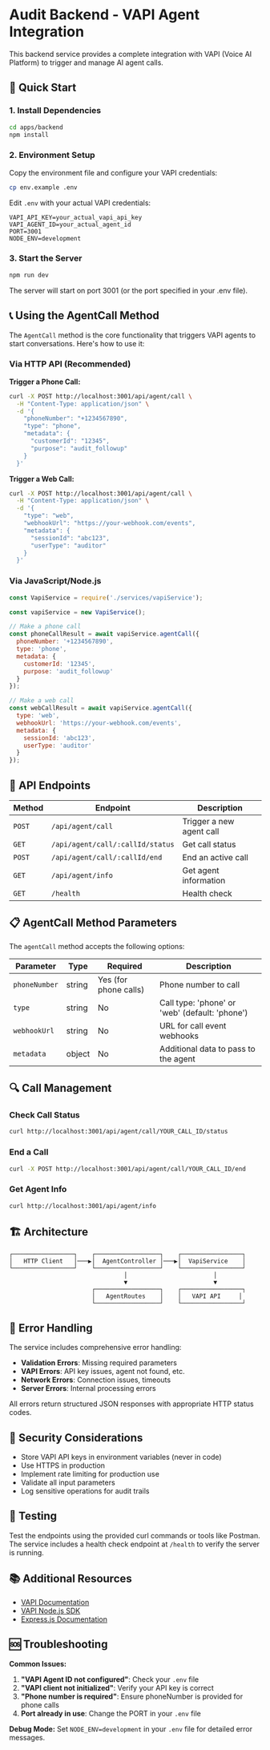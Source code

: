 # Audit Backend - VAPI Agent Integration

This backend service provides a complete integration with VAPI (Voice AI Platform) to trigger and manage AI agent calls.

## 🚀 Quick Start

### 1. Install Dependencies
```bash
cd apps/backend
npm install
```

### 2. Environment Setup
Copy the environment file and configure your VAPI credentials:
```bash
cp env.example .env
```

Edit `.env` with your actual VAPI credentials:
```env
VAPI_API_KEY=your_actual_vapi_api_key
VAPI_AGENT_ID=your_actual_agent_id
PORT=3001
NODE_ENV=development
```

### 3. Start the Server
```bash
npm run dev
```

The server will start on port 3001 (or the port specified in your .env file).

## 📞 Using the AgentCall Method

The `AgentCall` method is the core functionality that triggers VAPI agents to start conversations. Here's how to use it:

### Via HTTP API (Recommended)

**Trigger a Phone Call:**
```bash
curl -X POST http://localhost:3001/api/agent/call \
  -H "Content-Type: application/json" \
  -d '{
    "phoneNumber": "+1234567890",
    "type": "phone",
    "metadata": {
      "customerId": "12345",
      "purpose": "audit_followup"
    }
  }'
```

**Trigger a Web Call:**
```bash
curl -X POST http://localhost:3001/api/agent/call \
  -H "Content-Type: application/json" \
  -d '{
    "type": "web",
    "webhookUrl": "https://your-webhook.com/events",
    "metadata": {
      "sessionId": "abc123",
      "userType": "auditor"
    }
  }'
```

### Via JavaScript/Node.js

```javascript
const VapiService = require('./services/vapiService');

const vapiService = new VapiService();

// Make a phone call
const phoneCallResult = await vapiService.agentCall({
  phoneNumber: '+1234567890',
  type: 'phone',
  metadata: {
    customerId: '12345',
    purpose: 'audit_followup'
  }
});

// Make a web call
const webCallResult = await vapiService.agentCall({
  type: 'web',
  webhookUrl: 'https://your-webhook.com/events',
  metadata: {
    sessionId: 'abc123',
    userType: 'auditor'
  }
});
```

## 🔧 API Endpoints

| Method | Endpoint | Description |
|--------|----------|-------------|
| `POST` | `/api/agent/call` | Trigger a new agent call |
| `GET` | `/api/agent/call/:callId/status` | Get call status |
| `POST` | `/api/agent/call/:callId/end` | End an active call |
| `GET` | `/api/agent/info` | Get agent information |
| `GET` | `/health` | Health check |

## 📋 AgentCall Method Parameters

The `agentCall` method accepts the following options:

| Parameter | Type | Required | Description |
|-----------|------|----------|-------------|
| `phoneNumber` | string | Yes (for phone calls) | Phone number to call |
| `type` | string | No | Call type: 'phone' or 'web' (default: 'phone') |
| `webhookUrl` | string | No | URL for call event webhooks |
| `metadata` | object | No | Additional data to pass to the agent |

## 🔍 Call Management

### Check Call Status
```bash
curl http://localhost:3001/api/agent/call/YOUR_CALL_ID/status
```

### End a Call
```bash
curl -X POST http://localhost:3001/api/agent/call/YOUR_CALL_ID/end
```

### Get Agent Info
```bash
curl http://localhost:3001/api/agent/info
```

## 🏗️ Architecture

```
┌─────────────────┐    ┌──────────────────┐    ┌─────────────────┐
│   HTTP Client   │───▶│  AgentController │───▶│  VapiService    │
└─────────────────┘    └──────────────────┘    └─────────────────┘
                                │                        │
                                ▼                        ▼
                       ┌──────────────────┐    ┌─────────────────┐
                       │   AgentRoutes    │    │   VAPI API     │
                       └──────────────────┘    └─────────────────┘
```

## 🚨 Error Handling

The service includes comprehensive error handling:

- **Validation Errors**: Missing required parameters
- **VAPI Errors**: API key issues, agent not found, etc.
- **Network Errors**: Connection issues, timeouts
- **Server Errors**: Internal processing errors

All errors return structured JSON responses with appropriate HTTP status codes.

## 🔐 Security Considerations

- Store VAPI API keys in environment variables (never in code)
- Use HTTPS in production
- Implement rate limiting for production use
- Validate all input parameters
- Log sensitive operations for audit trails

## 🧪 Testing

Test the endpoints using the provided curl commands or tools like Postman. The service includes a health check endpoint at `/health` to verify the server is running.

## 📚 Additional Resources

- [VAPI Documentation](https://docs.vapi.ai/)
- [VAPI Node.js SDK](https://www.npmjs.com/package/@vapi-ai/node)
- [Express.js Documentation](https://expressjs.com/)

## 🆘 Troubleshooting

**Common Issues:**

1. **"VAPI Agent ID not configured"**: Check your `.env` file
2. **"VAPI client not initialized"**: Verify your API key is correct
3. **"Phone number is required"**: Ensure phoneNumber is provided for phone calls
4. **Port already in use**: Change the PORT in your `.env` file

**Debug Mode:**
Set `NODE_ENV=development` in your `.env` file for detailed error messages. 